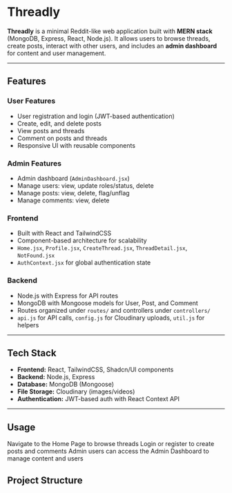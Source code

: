 # Threadly

**Threadly** is a minimal Reddit-like web application built with **MERN stack** (MongoDB, Express, React, Node.js). It allows users to browse threads, create posts, interact with other users, and includes an **admin dashboard** for content and user management.  

---

## Features

### User Features
- User registration and login (JWT-based authentication)  
- Create, edit, and delete posts  
- View posts and threads  
- Comment on posts and threads  
- Responsive UI with reusable components  

### Admin Features
- Admin dashboard (`AdminDashboard.jsx`)  
- Manage users: view, update roles/status, delete  
- Manage posts: view, delete, flag/unflag  
- Manage comments: view, delete  

### Frontend
- Built with React and TailwindCSS  
- Component-based architecture for scalability  
- `Home.jsx`, `Profile.jsx`, `CreateThread.jsx`, `ThreadDetail.jsx`, `NotFound.jsx`  
- `AuthContext.jsx` for global authentication state  

### Backend
- Node.js with Express for API routes  
- MongoDB with Mongoose models for User, Post, and Comment  
- Routes organized under `routes/` and controllers under `controllers/`  
- `api.js` for API calls, `config.js` for Cloudinary uploads, `util.js` for helpers  

---

## Tech Stack
- **Frontend:** React, TailwindCSS, Shadcn/UI components  
- **Backend:** Node.js, Express  
- **Database:** MongoDB (Mongoose)  
- **File Storage:** Cloudinary (images/videos)  
- **Authentication:** JWT-based auth with React Context API  

---

## Usage
  Navigate to the Home Page to browse threads
  Login or register to create posts and comments
  Admin users can access the Admin Dashboard to manage content and users


## Project Structure

